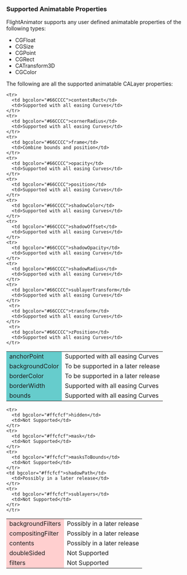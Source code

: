 ### Supported Animatable Properties

FlightAnimator supports any user defined animatable properties of the following types:

* CGFloat
* CGSize
* CGPoint
* CGRect
* CATransform3D
* CGColor

The following are all the supported animatable CALayer properties:
<table width = 348>
  <tbody>
    <tr>
      <td bgcolor="#66CCCC">anchorPoint</td>
      <td>Supported with all easing Curves</td>
    </tr> 
    <tr>
      <td bgcolor="#66CCCC">backgroundColor</td>
      <td>To be supported in a later release</td>
    </tr>  
    <tr>
      <td bgcolor="#66CCCC">borderColor</td>
      <td>To be supported in a later release</td>
    </tr> 
    <tr>
      <td bgcolor="#66CCCC">borderWidth</td>
      <td>Supported with all easing Curves</td>
    </tr> 
    <tr>
      <td bgcolor="#66CCCC">bounds</td>
      <td>Supported with all easing Curves</td>
    </tr> 

    <tr>
      <td bgcolor="#66CCCC">contentsRect</td>
      <td>Supported with all easing Curves</td>
    </tr> 
    <tr>
      <td bgcolor="#66CCCC">cornerRadius</td>
      <td>Supported with all easing Curves</td>
    </tr> 
    <tr>
      <td bgcolor="#66CCCC">frame</td>
      <td>Combine bounds and position</td>
    </tr> 
    <tr>
      <td bgcolor="#66CCCC">opacity</td>
      <td>Supported with all easing Curves</td>
    </tr> 
    <tr>
      <td bgcolor="#66CCCC">position</td>
      <td>Supported with all easing Curves</td>
    </tr> 
    <tr>
      <td bgcolor="#66CCCC">shadowColor</td>
      <td>Supported with all easing Curves</td>
    </tr> 
    <tr>
      <td bgcolor="#66CCCC">shadowOffset</td>
      <td>Supported with all easing Curves</td>
    </tr> 
    <tr>
      <td bgcolor="#66CCCC">shadowOpacity</td>
      <td>Supported with all easing Curves</td>
    </tr> 
    <tr>
      <td bgcolor="#66CCCC">shadowRadius</td>
      <td>Supported with all easing Curves</td>
    </tr> 
    <tr>
      <td bgcolor="#66CCCC">sublayerTransform</td>
      <td>Supported with all easing Curves</td>
    </tr> 
     <tr>
      <td bgcolor="#66CCCC">transform</td>
      <td>Supported with all easing Curves</td>
    </tr> 
     <tr>
      <td bgcolor="#66CCCC">zPosition</td>
      <td>Supported with all easing Curves</td>
    </tr>  
  </tbody>
</table>

<table width = 348>
  <tbody>
    <tr>
      <td bgcolor="#ffcfcf">backgroundFilters</td>
      <td>Possibly in a later release</td>
    </tr> 
    <tr>
      <td bgcolor="#ffcfcf">compositingFilter</td>
      <td>Possibly in a later release</td>
    </tr> 
    <tr>
      <td bgcolor="#ffcfcf">contents</td>
      <td>Possibly in a later release</td>
    </tr> 
    <tr>
      <td bgcolor="#ffcfcf">doubleSided</td>
      <td>Not Supported</td>
    </tr> 
    <tr>
      <td bgcolor="#ffcfcf">filters</td>
      <td>Not Supported</td>
    </tr> 
  
    <tr>
      <td bgcolor="#ffcfcf">hidden</td>
      <td>Not Supported</td>
    </tr> 
    <tr>
      <td bgcolor="#ffcfcf">mask</td>
      <td>Not Supported</td>
    </tr> 
    <tr>
      <td bgcolor="#ffcfcf">masksToBounds</td>
      <td>Not Supported</td>
    </tr> 
    <td bgcolor="#ffcfcf">shadowPath</td>
      <td>Possibly in a later release</td>
    </tr> 
    <tr>
      <td bgcolor="#ffcfcf">sublayers</td>
      <td>Not Supported</td>
    </tr>
    </tr>  
  </tbody>
</table>
